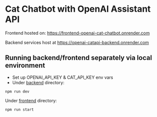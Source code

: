 # Cat Chatbot with OpenAI Assistant API

Frontend hosted on: https://frontend-openai-cat-chatbot.onrender.com

Backend services host at https://openai-catapi-backend.onrender.com

## Running backend/frontend separately via local environment

- Set up OPENAI_API_KEY & CAT_API_KEY env vars
- Under [backend](/backend/) directory:

```
npm run dev
```

Under [frontend](/frontend/) directory:

```
npm run start
```
